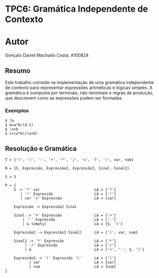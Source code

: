 # TPC6: Gramática Independente de Contexto

# Autor

Gonçalo Daniel Machado Costa, A100824

## Resumo

Este trabalho consiste na implementação de uma gramática independente de contexto para representar expressões aritméticas e lógicas simples. A gramática é composta por terminais, não-terminais e regras de produção, que descrevem como as expressões podem ser formadas. 

### Exemplos

```
$ ?a
$ b=a*6/(4-1)
$ !a+b
$ c=(a*b)/(a+b)
```

## Resolução e Gramática

```
T = {'(', ')', '-', '+', '*', '/', '=', '?', '!', var, num}

N = {S, Expressão, Expressão2, Expressão3, Sinal, Sinal2}

S = S

P = {
    S -> '?' var                         LA = {'?'}
       | '!' Expressão                   LA = {'!'}
       | var '=' Expressão               LA = {var}

    Expressão -> Expressão2 Sinal

    Sinal -> '+' Expressão               LA = {'+'}
        | '-' Expressão                  LA = {'-'}
        | & (empty)                      LA = {$, ')'} 
    
    Expressão2 -> Expressão3 Sinal2      LA = {'(', var, num}

    Sinal2 -> '*' Expressão              LA = {'*'}
         | '/' Expressão                 LA = {'/'}
         | &                             LA = {'+', '-', $, ')'}

    Expressão3 -> '(' Expressão ')'      LA = {'('}
           | var                         LA = {var}
           | num                         LA = {num}
}
```
